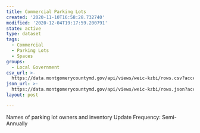 ```yaml
---
title: Commercial Parking Lots
created: '2020-11-10T16:58:28.732740'
modified: '2020-12-04T19:17:59.200791'
state: active
type: dataset
tags:
  - Commercial
  - Parking Lots
  - Spaces
groups:
  - Local Government
csv_url: >-
  https://data.montgomerycountymd.gov/api/views/weic-kzbi/rows.csv?accessType=DOWNLOAD
json_url: >-
  https://data.montgomerycountymd.gov/api/views/weic-kzbi/rows.json?accessType=DOWNLOAD
layout: post

---
```

Names of parking lot owners and inventory
Update Frequency:  Semi-Annually
